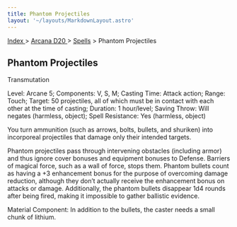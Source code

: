 ```yaml
---
title: Phantom Projectiles
layout: '~/layouts/MarkdownLayout.astro'
---
```


[ Index ](/) > [ Arcana D20 ](/arcana.d20.srd) > [Spells](/arcana.d20.srd/spells) > Phantom Projectiles

## Phantom Projectiles

Transmutation

Level: Arcane 5; Components: V, S, M; Casting Time: Attack action; Range:
Touch; Target: 50 projectiles, all of which must be in contact with each other
at the time of casting; Duration: 1 hour/level; Saving Throw: Will negates
(harmless, object); Spell Resistance: Yes (harmless, object)

You turn ammunition (such as arrows, bolts, bullets, and shuriken) into
incorporeal projectiles that damage only their intended targets.

Phantom projectiles pass through intervening obstacles (including armor) and
thus ignore cover bonuses and equipment bonuses to Defense. Barriers of
magical force, such as a wall of force, stops them. Phantom bullets count as
having a +3 enhancement bonus for the purpose of overcoming damage reduction,
although they don’t actually receive the enhancement bonus on attacks or
damage. Additionally, the phantom bullets disappear 1d4 rounds after being
fired, making it impossible to gather ballistic evidence.

Material Component: In addition to the bullets, the caster needs a small chunk
of lithium.

